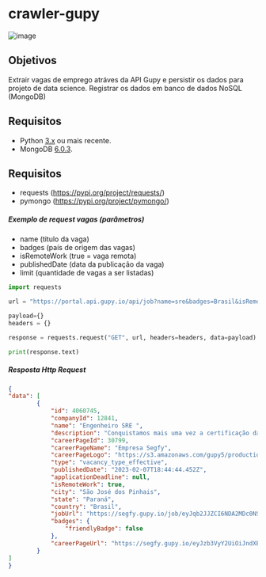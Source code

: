 # crawler-gupy


![image](https://user-images.githubusercontent.com/1757167/217853912-a4caf9a0-a12a-49a9-9d76-c8d335483314.png)

## Objetivos

Extrair vagas de emprego atráves da API Gupy e persistir os dados para projeto de data science.
Registrar os dados em banco de dados NoSQL (MongoDB)


## Requisitos

* Python [3.x](https://www.python.org/downloads/) ou mais recente.
* MongoDB [6.0.3](https://www.mongodb.com/try/download/community).

## Requisitos

* requests              (https://pypi.org/project/requests/)
* pymongo               (https://pypi.org/project/pymongo/)

##### Exemplo de request vagas (parâmetros)

* name (titulo da vaga)
* badges (país de origem das vagas)
* isRemoteWork (true = vaga remota)
* publishedDate (data da publicação da vaga)
* limit (quantidade de vagas a ser listadas)

```python
import requests

url = "https://portal.api.gupy.io/api/job?name=sre&badges=Brasil&isRemoteWork=true&publishedDate=%222023-01-13%22&offset=0&limit=300"

payload={}
headers = {}

response = requests.request("GET", url, headers=headers, data=payload)

print(response.text)
```

##### Resposta Http Request
```json
{
"data": [
        {
            "id": 4060745,
            "companyId": 12841,
            "name": "Engenheiro SRE ",
            "description": "Conquistamos mais uma vez a certificação das melhores empresas para se trabalhar no Paraná em 2021, e além disso, marcamos presença também entre as 10 Insurtech/startups que mais se destacam no setor de seguros",
            "careerPageId": 30799,
            "careerPageName": "Empresa Segfy",
            "careerPageLogo": "https://s3.amazonaws.com/gupy5/production/companies/12841/career/30799/images/2021-10-06_13-35_logo.png",
            "type": "vacancy_type_effective",
            "publishedDate": "2023-02-07T18:44:44.452Z",
            "applicationDeadline": null,
            "isRemoteWork": true,
            "city": "São José dos Pinhais",
            "state": "Paraná",
            "country": "Brasil",
            "jobUrl": "https://segfy.gupy.io/job/eyJqb2JJZCI6NDA2MDc0NSwic291cmNlIjoiZ3VweV9wb3J0YWwifQ==?jobBoardSource=gupy_portal",
            "badges": {
                "friendlyBadge": false
            },
            "careerPageUrl": "https://segfy.gupy.io/eyJzb3VyY2UiOiJndXB5X3BvcnRhbCJ9"
        }
]
}
```

